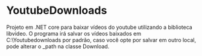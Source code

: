 # YoutubeDownloads

Projeto em .NET core para baixar vídeos do youtube utilizando a biblioteca libvideo.
O programa irá salvar os vídeos baixados em C:\Youtubedownloads por padrão, caso você opte por salvar em outro local, pode alterar o _path na classe Download.
